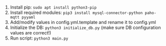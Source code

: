 1. Install pip: `sudo apt install python3-pip`
2. Install required modules: `pip3 install mysql-connector-python paho-mqtt pyyaml`
3. Add/modify values in config.yml.template and rename it to config.yml
4. Initialize the DB: `python3 initialize_db.py` (make sure DB configuration values are correct!)
5. Run script: `python3 main.py`
